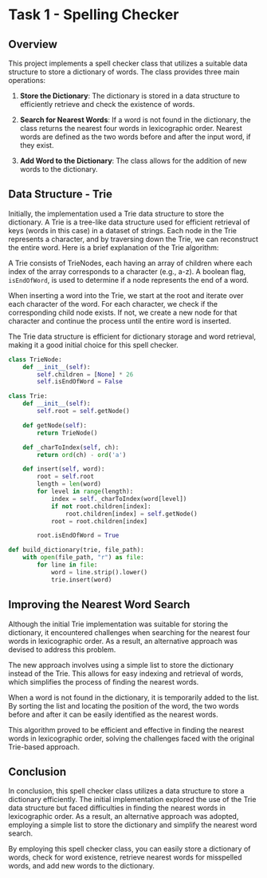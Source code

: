 # Task 1 - Spelling Checker

## Overview

This project implements a spell checker class that utilizes a suitable data structure to store a dictionary of words. The class provides three main operations:

1. **Store the Dictionary**: The dictionary is stored in a data structure to efficiently retrieve and check the existence of words.

2. **Search for Nearest Words**: If a word is not found in the dictionary, the class returns the nearest four words in lexicographic order. Nearest words are defined as the two words before and after the input word, if they exist.

3. **Add Word to the Dictionary**: The class allows for the addition of new words to the dictionary.

## Data Structure - Trie

Initially, the implementation used a Trie data structure to store the dictionary. A Trie is a tree-like data structure used for efficient retrieval of keys (words in this case) in a dataset of strings. Each node in the Trie represents a character, and by traversing down the Trie, we can reconstruct the entire word. Here is a brief explanation of the Trie algorithm:

A Trie consists of TrieNodes, each having an array of children where each index of the array corresponds to a character (e.g., a-z). A boolean flag, `isEndOfWord`, is used to determine if a node represents the end of a word.

When inserting a word into the Trie, we start at the root and iterate over each character of the word. For each character, we check if the corresponding child node exists. If not, we create a new node for that character and continue the process until the entire word is inserted.

The Trie data structure is efficient for dictionary storage and word retrieval, making it a good initial choice for this spell checker.

```python
class TrieNode:
    def __init__(self):
        self.children = [None] * 26
        self.isEndOfWord = False

class Trie:
    def __init__(self):
        self.root = self.getNode()

    def getNode(self):
        return TrieNode()

    def _charToIndex(self, ch):
        return ord(ch) - ord('a')

    def insert(self, word):
        root = self.root
        length = len(word)
        for level in range(length):
            index = self._charToIndex(word[level])
            if not root.children[index]:
                root.children[index] = self.getNode()
            root = root.children[index]

        root.isEndOfWord = True

def build_dictionary(trie, file_path):
    with open(file_path, "r") as file:
        for line in file:
            word = line.strip().lower()
            trie.insert(word)
```

## Improving the Nearest Word Search

Although the initial Trie implementation was suitable for storing the dictionary, it encountered challenges when searching for the nearest four words in lexicographic order. As a result, an alternative approach was devised to address this problem.

The new approach involves using a simple list to store the dictionary instead of the Trie. This allows for easy indexing and retrieval of words, which simplifies the process of finding the nearest words.

When a word is not found in the dictionary, it is temporarily added to the list. By sorting the list and locating the position of the word, the two words before and after it can be easily identified as the nearest words.

This algorithm proved to be efficient and effective in finding the nearest words in lexicographic order, solving the challenges faced with the original Trie-based approach.

## Conclusion

In conclusion, this spell checker class utilizes a data structure to store a dictionary efficiently. The initial implementation explored the use of the Trie data structure but faced difficulties in finding the nearest words in lexicographic order. As a result, an alternative approach was adopted, employing a simple list to store the dictionary and simplify the nearest word search.

By employing this spell checker class, you can easily store a dictionary of words, check for word existence, retrieve nearest words for misspelled words, and add new words to the dictionary.
